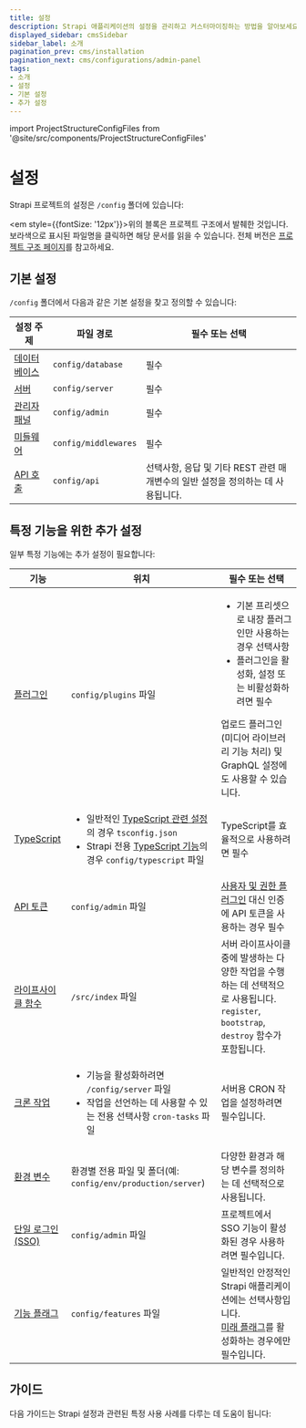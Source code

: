 ```yaml
---
title: 설정
description: Strapi 애플리케이션의 설정을 관리하고 커스터마이징하는 방법을 알아보세요.
displayed_sidebar: cmsSidebar
sidebar_label: 소개
pagination_prev: cms/installation
pagination_next: cms/configurations/admin-panel
tags:
- 소개
- 설정
- 기본 설정
- 추가 설정
---
```


import ProjectStructureConfigFiles from '@site/src/components/ProjectStructureConfigFiles'

# 설정

Strapi 프로젝트의 설정은 `/config` 폴더에 있습니다:

<ProjectStructureConfigFiles />

<em style={{fontSize: '12px'}}>위의 블록은 프로젝트 구조에서 발췌한 것입니다. 보라색으로 표시된 파일명을 클릭하면 해당 문서를 읽을 수 있습니다. 전체 버전은 <a href="/cms/project-structure">프로젝트 구조 페이지</a>를 참고하세요.</em>

## 기본 설정

`/config` 폴더에서 다음과 같은 기본 설정을 찾고 정의할 수 있습니다:

| 설정 주제 | 파일 경로 | 필수 또는 선택 |
|-----|----|----|
| [데이터베이스](/cms/configurations/database) | `config/database` | 필수 |
| [서버](/cms/configurations/server) | `config/server` | 필수
| [관리자 패널](/cms/configurations/admin-panel) | `config/admin` | 필수 |
| [미들웨어](/cms/configurations/middlewares) | `config/middlewares` | 필수 |
| [API 호출](/cms/configurations/api) | `config/api` | 선택사항, 응답 및 기타 REST 관련 매개변수의 일반 설정을 정의하는 데 사용됩니다. |

## 특정 기능을 위한 추가 설정

일부 특정 기능에는 추가 설정이 필요합니다:

| 기능 | 위치 | 필수 또는 선택 |
|---------|------|------|
| [플러그인](/cms/configurations/plugins) | `config/plugins` 파일 | <ul><li>기본 프리셋으로 내장 플러그인만 사용하는 경우 선택사항</li><li>플러그인을 활성화, 설정 또는 비활성화하려면 필수</li></ul>업로드 플러그인(미디어 라이브러리 기능 처리) 및 GraphQL 설정에도 사용할 수 있습니다. |
| [TypeScript](/cms/configurations/typescript) | <ul><li>일반적인 [TypeScript 관련 설정](/cms/configurations/typescript#project-structure-and-typescript-specific-configuration-files)의 경우 `tsconfig.json`</li><li>Strapi 전용 [TypeScript 기능](/cms/configurations/typescript#strapi-specific-configuration-for-typescript)의 경우 `config/typescript` 파일</li></ul> | TypeScript를 효율적으로 사용하려면 필수 |
| [API 토큰](/cms/features/api-tokens) | `config/admin` 파일 | [사용자 및 권한 플러그인](/cms/features/users-permissions) 대신 인증에 API 토큰을 사용하는 경우 필수 |
| [라이프사이클 함수](/cms/configurations/functions) | `/src/index` 파일 | 서버 라이프사이클 중에 발생하는 다양한 작업을 수행하는 데 선택적으로 사용됩니다. `register`, `bootstrap`, `destroy` 함수가 포함됩니다. |
| [크론 작업](/cms/configurations/cron) | <ul><li>기능을 활성화하려면 `/config/server` 파일</li><li>작업을 선언하는 데 사용할 수 있는 전용 선택사항 `cron-tasks` 파일</li></ul> | 서버용 CRON 작업을 설정하려면 필수입니다. |
| [환경 변수](/cms/configurations/environment) | 환경별 전용 파일 및 폴더(예: `config/env/production/server`) | 다양한 환경과 해당 변수를 정의하는 데 선택적으로 사용됩니다. |
| [단일 로그인(SSO)](/cms/configurations/guides/configure-sso) <EnterpriseBadge /> <SsoBadge /> | `config/admin` 파일 | 프로젝트에서 SSO 기능이 활성화된 경우 사용하려면 필수입니다. |
| [기능 플래그](/cms/configurations/features) | `config/features` 파일 | 일반적인 안정적인 Strapi 애플리케이션에는 선택사항입니다.<br/>[미래 플래그](/cms/configurations/features)를 활성화하는 경우에만 필수입니다.|

## 가이드

다음 가이드는 Strapi 설정과 관련된 특정 사용 사례를 다루는 데 도움이 됩니다:

<CustomDocCard small title="역할 기반 접근 제어(RBAC)를 위한 커스텀 조건 생성 방법" link="/cms/configurations/guides/rbac" />

<CustomDocCard small title="환경 변수 접근 및 형변환 방법" link="/cms/configurations/guides/access-cast-environment-variables" />

<CustomDocCard small title="코드에서 설정 값에 접근하는 방법" link="/cms/configurations/guides/access-configuration-values" />
